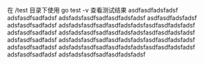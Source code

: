 在 /test 目录下使用 go test -v 查看测试结果
asdfasdfadsfadsf
adsfasdfsadfadsf
adsfadsfasdfsadfasdfadsfadsf
asdfasdfadsfadsf
adsfasdfsadfadsf
adsfadsfasdfsadfasdfadsfadsfasdfasdfadsfadsf
                            adsfasdfsadfadsf
                            adsfadsfasdfsadfasdfadsfadsfasdfasdfadsfadsf
                                                        adsfasdfsadfadsf
                                                        adsfadsfasdfsadfasdfadsfadsfasdfasdfadsfadsf
                                                                                    adsfasdfsadfadsf
                                                                                    adsfadsfasdfsadfasdfadsfadsfasdfasdfadsfadsf
                                                                                                                adsfasdfsadfadsf
                                                                                                                adsfadsfasdfsadfasdfadsfadsf